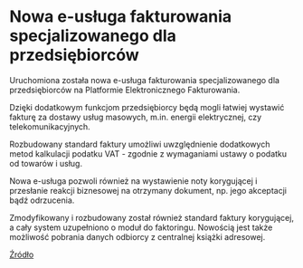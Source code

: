 # Nowa e-usługa fakturowania specjalizowanego dla przedsiębiorców

Uruchomiona została nowa e-usługa fakturowania specjalizowanego dla przedsiębiorców na Platformie Elektronicznego Fakturowania.

Dzięki dodatkowym funkcjom przedsiębiorcy będą mogli łatwiej wystawić fakturę za dostawy usług masowych, m.in. energii elektrycznej, czy telekomunikacyjnych.

Rozbudowany standard faktury umożliwi uwzględnienie dodatkowych metod kalkulacji podatku VAT - zgodnie z wymaganiami ustawy o podatku od towarów i usług.

Nowa e-usługa pozwoli również na wystawienie noty korygującej i przesłanie reakcji biznesowej na otrzymany dokument, np. jego akceptacji bądź odrzucenia.

Zmodyfikowany i rozbudowany został również standard faktury korygującej, a cały system uzupełniono o moduł do faktoringu. Nowością jest także możliwość pobrania danych odbiorcy z centralnej książki adresowej.

[Źródło](https://skwp.pl/aktualnosc/nowa-e-usluga-fakturowania-specjalizowanego-dla-przedsiebiorcow/)
